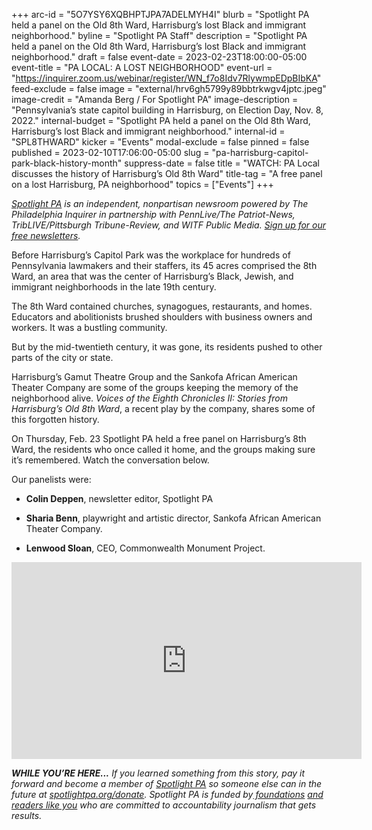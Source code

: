 +++
arc-id = "5O7YSY6XQBHPTJPA7ADELMYH4I"
blurb = "Spotlight PA held a panel on the Old 8th Ward, Harrisburg’s lost Black and immigrant neighborhood."
byline = "Spotlight PA Staff"
description = "Spotlight PA held a panel on the Old 8th Ward, Harrisburg’s lost Black and immigrant neighborhood."
draft = false
event-date = 2023-02-23T18:00:00-05:00
event-title = "PA LOCAL: A LOST NEIGHBORHOOD"
event-url = "https://inquirer.zoom.us/webinar/register/WN_f7o8Idv7RlywmpEDpBIbKA"
feed-exclude = false
image = "external/hrv6gh5799y89bbtrkwgv4jptc.jpeg"
image-credit = "Amanda Berg / For Spotlight PA"
image-description = "Pennsylvania’s state capitol building in Harrisburg, on Election Day, Nov. 8, 2022."
internal-budget = "Spotlight PA held a panel on the Old 8th Ward, Harrisburg’s lost Black and immigrant neighborhood."
internal-id = "SPL8THWARD"
kicker = "Events"
modal-exclude = false
pinned = false
published = 2023-02-10T17:06:00-05:00
slug = "pa-harrisburg-capitol-park-black-history-month"
suppress-date = false
title = "WATCH: PA Local discusses the history of Harrisburg’s Old 8th Ward"
title-tag = "A free panel on a lost Harrisburg, PA neighborhood"
topics = ["Events"]
+++

<a href="https://www.spotlightpa.org/"><i>Spotlight PA</i></a><i> is an independent, nonpartisan newsroom powered by The Philadelphia Inquirer in partnership with PennLive/The Patriot-News, TribLIVE/Pittsburgh Tribune-Review, and WITF Public Media. </i><a href="https://www.spotlightpa.org/newsletters"><i>Sign up for our free newsletters</i></a><i>.</i>

Before Harrisburg’s Capitol Park was the workplace for hundreds of Pennsylvania lawmakers and their staffers, its 45 acres comprised the 8th Ward, an area that was the center of Harrisburg’s Black, Jewish, and immigrant neighborhoods in the late 19th century.

The 8th Ward contained churches, synagogues, restaurants, and homes. Educators and abolitionists brushed shoulders with business owners and workers. It was a bustling community.

But by the mid-twentieth century, it was gone, its residents pushed to other parts of the city or state.

Harrisburg’s Gamut Theatre Group and the Sankofa African American Theater Company are some of the groups keeping the memory of the neighborhood alive. <i>Voices of the Eighth Chronicles II: Stories from Harrisburg’s Old 8th Ward</i>, a recent play by the company, shares some of this forgotten history.

On Thursday, Feb. 23 Spotlight PA held a free panel on Harrisburg’s 8th Ward, the residents who once called it home, and the groups making sure it’s remembered. Watch the conversation below.

Our panelists were:

- <b>Colin Deppen</b>, newsletter editor, Spotlight PA

- <b>Sharia Benn</b>, playwright and artistic director, Sankofa African American Theater Company.

- <b>Lenwood Sloan</b>, CEO, Commonwealth Monument Project.

<iframe width="560" height="315" src="https://www.youtube.com/embed/gB6hrWkJbeI?si=Z8b0ZWXbrMnSlKPm" title="YouTube video player" frameborder="0" allow="accelerometer; autoplay; clipboard-write; encrypted-media; gyroscope; picture-in-picture; web-share" referrerpolicy="strict-origin-when-cross-origin" allowfullscreen></iframe>

<i><b>WHILE YOU’RE HERE...</b></i><i> If you learned something from this story, pay it forward and become a member of </i><a href="https://www.spotlightpa.org/"><i>Spotlight PA</i></a><i> so someone else can in the future at </i><a href="https://www.spotlightpa.org/donate"><i>spotlightpa.org/donate</i></a><i>. Spotlight PA is funded by</i><a href="https://www.spotlightpa.org/support"><i> foundations</i></a><i> </i><a href="https://www.spotlightpa.org/support"><i>and readers like you</i></a><i> who are committed to accountability journalism that gets results.</i>
